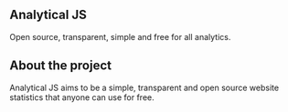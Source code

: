 ## Analytical JS

Open source, transparent, simple and free for all analytics.

## About the project

Analytical JS aims to be a simple, transparent and open source website statistics that anyone can use for free.
